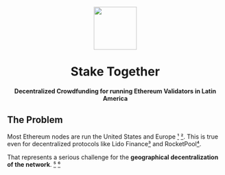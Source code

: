 <h1 align="center">
  <br>
  <img src="https://user-images.githubusercontent.com/12957692/190872812-dd6f2133-4e67-476c-ba04-6b0aa63ecde3.png" height=100 width=100 />
  <br><br>
  Stake Together
  <br>
</h1>
<h4 align="center">Decentralized Crowdfunding for running Ethereum Validators in Latin America</h4>

## The Problem

Most Ethereum nodes are run the United States and Europe [¹](https://ethernodes.org/countries) [²](https://bitnodes.io/). This is true even for decentralized protocols like Lido Finance[³](https://lido.fi/scorecard) and RocketPool[⁴](https://stake.rocketpool.net/network).

That represents a serious challenge for the **geographical decentralization of the network**. [⁵](https://www.bloomberg.com/news/articles/2022-09-20/sec-suit-hints-at-case-for-us-jurisdiction-over-ethereum-network) [⁶](https://cointelegraph.com/news/sec-lawsuit-claims-jurisdiction-as-eth-nodes-are-clustered-in-the-us)
